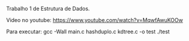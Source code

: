 Trabalho 1 de Estrutura de Dados.

Video no youtube: https://www.youtube.com/watch?v=MqwfAwuKOOw

Para executar:
gcc -Wall main.c hashduplo.c kdtree.c -o test
./test
